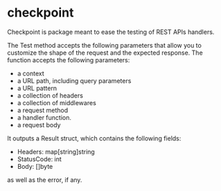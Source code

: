 # checkpoint

Checkpoint is package meant to ease the testing of REST APIs handlers. 

The Test method accepts the following parameters that allow you to customize the shape of the request and the expected response.
The function accepts the following parameters:
- a context 
- a URL path, including query parameters
- a URL pattern
- a collection of headers
- a collection of middlewares
- a request method
- a handler function.
- a request body

It outputs a Result struct, which contains the following fields:
- Headers: map[string]string
- StatusCode: int
- Body: []byte

as well as the error, if any.